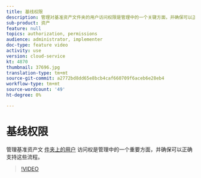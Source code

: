```yaml
---
title: 基线权限
description: 管理对基准资产文件夹的用户访问权限是管理中的一个关键方面，并确保可以正确支持这些流程。
sub-product: 资产
feature: null
topics: authorization, permissions
audience: administrator, implementer
doc-type: feature video
activity: use
version: cloud-service
kt: 4870
thumbnail: 37696.jpg
translation-type: tm+mt
source-git-commit: a2772bd8dd65e8bcb4caf660709f6aceb6e28eb4
workflow-type: tm+mt
source-wordcount: '49'
ht-degree: 0%

---
```



# 基线权限

管理基准资产文 [件夹上的用户](./baseline-folders.md) 访问权是管理中的一个重要方面，并确保可以正确支持这些流程。

>[!VIDEO](https://video.tv.adobe.com/v/37696/?quality=12&learn=on&hidetitle=true)
